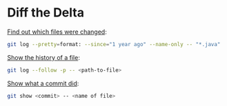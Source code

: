 # Diff the Delta

[Find out which files were changed](https://stackoverflow.com/questions/7686582/finding-most-changed-files-in-git):

```bash
git log --pretty=format: --since="1 year ago" --name-only -- "*.java" | sort | uniq -c | sort -rg | head -10
```

[Show the history of a file](https://stackoverflow.com/questions/278192/view-the-change-history-of-a-file-using-git-versioning):

```bash
git log --follow -p -- <path-to-file>
```

[Show what a commit did](https://stackoverflow.com/questions/1157818/how-can-i-show-what-a-commit-did):

```bash
git show <commit> -- <name of file>
```
